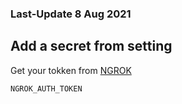 ### Last-Update 8 Aug 2021

## Add a secret from setting

Get your tokken from [NGROK](https://dashboard.ngrok.com/get-started/your-authtoken)

```
NGROK_AUTH_TOKEN
```
